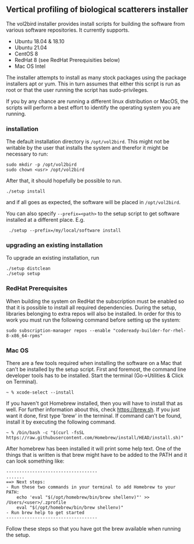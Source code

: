 ## Vertical profiling of biological scatterers installer
The vol2bird installer provides install scripts for building the software from various software repositories. It currently supports.
 + Ubuntu 18.04 & 18.10
 + Ubuntu 21.04
 + CentOS 8
 + RedHat 8 (see RedHat Prerequisities below)
 + Mac OS Intel

The installer attempts to install as many stock packages using the package installers apt or yum. This in turn assumes that either this script is run as root or that the user running the script has sudo-privileges.

If you by any chance are running a different linux distribution or MacOS, the scripts will perform a best effort to identify the operating system you are running.

### installation

The default installation directory is `/opt/vol2bird`. This might not be writable by the user that installs the system and therefor it might be necessary to
run:
```
sudo mkdir -p /opt/vol2bird
sudo chown <usr> /opt/vol2bird
```

After that, it should hopefully be possible to run.
```
./setup install 
```
and if all goes as expected, the software will be placed in `/opt/vol2bird`. 

You can also specify `--prefix=<path>` to the setup script to get software installed at a different place. E.g.
```
 ./setup --prefix=/my/local/software install
```

### upgrading an existing installation
To upgrade an existing installation, run
```
./setup distclean
./setup setup
```

### RedHat Prerequisites
When building the system on RedHat the subscription must be enabled so that it is possible to install all required dependencies. 
During the setup, libraries belonging to extra repos will also be installed. In order for this to work you must run the following
command before setting up the system:

```
sudo subscription-manager repos --enable "codeready-builder-for-rhel-8-x86_64-rpms"
```

### Mac OS
There are a few tools required when installing the software on a Mac that can't be installed by the setup script. First and foremost, the command line developer tools has to be installed. Start the terminal (Go->Utilities & Click on Terminal).
```
~ % xcode-select --install
```

If you haven't got Homebrew installed, then you will have to install that as well. For further information about this, check https://brew.sh. If you just want it done, first type 'brew' in the terminal. If command can't be found, install it by executing the following command.
```
~ % /bin/bash -c "$(curl -fsSL https://raw.githubusercontent.com/Homebrew/install/HEAD/install.sh)"
```

After homebrew has been installed it will print some help text. One of the things that is written is that brew might have to be added to the PATH and it can look something like:
```
-----------------------------------
.......
==> Next steps:
- Run these two commands in your terminal to add Homebrew to your PATH:
    echo 'eval "$(/opt/homebrew/bin/brew shellenv)"' >> /Users/<user>/.zprofile
    eval "$(/opt/homebrew/bin/brew shellenv)"
- Run brew help to get started
-----------------------------------
```

Follow these steps so that you have got the brew available when running the setup.

